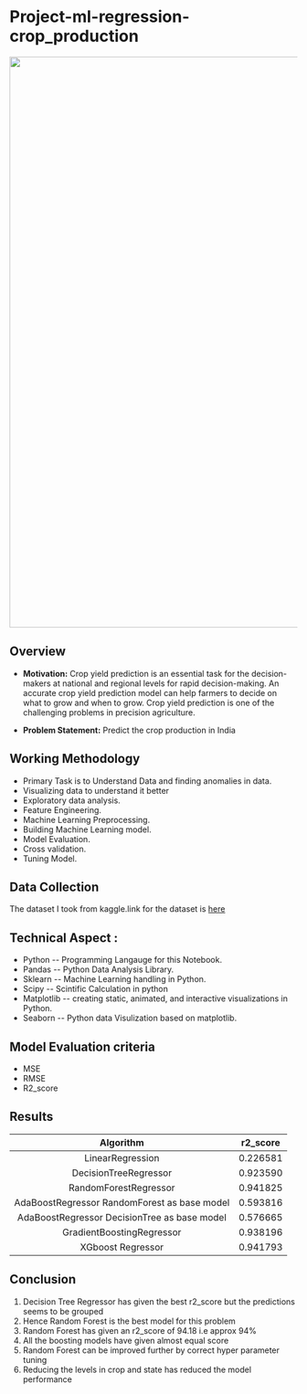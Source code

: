 # Project-ml-regression-crop_production
<img src="https://encrypted-tbn0.gstatic.com/images?q=tbn:ANd9GcRxOLQtDnSSpRrnewi7wygkaF1TYSNuxreRRQ&usqp=CAU" width = "1000">

## Overview
* **Motivation:**
Crop yield prediction is an essential task for the decision-makers at national and regional levels 
for rapid decision-making. An accurate crop yield prediction model can help farmers to decide on what to grow and when to grow.
Crop yield prediction is one of the challenging problems in precision agriculture.

* **Problem Statement:**
Predict the crop production in India

## Working Methodology
* Primary Task is to Understand Data and finding anomalies in data.
* Visualizing data to understand it better
* Exploratory data analysis.
* Feature Engineering.
* Machine Learning Preprocessing.
* Building Machine Learning model.
* Model Evaluation.
* Cross validation.
* Tuning Model.

## Data Collection
The dataset I took from kaggle.link for the dataset is [here](https://data.world/thatzprem/agriculture-india)

## Technical Aspect :
* Python -- Programming Langauge for this Notebook.
* Pandas -- Python Data Analysis Library.
* Sklearn -- Machine Learning handling in Python.
* Scipy -- Scintific Calculation in python
* Matplotlib -- creating static, animated, and interactive visualizations in Python.
* Seaborn -- Python data Visulization based on matplotlib.

## Model Evaluation criteria
* MSE
* RMSE
* R2_score

## Results 
|Algorithm|r2_score|
|:--:|:--:|
LinearRegression|0.226581
DecisionTreeRegressor|0.923590
RandomForestRegressor	|0.941825
AdaBoostRegressor RandomForest as base model|0.593816
AdaBoostRegressor DecisionTree as base model|0.576665
GradientBoostingRegressor	|0.938196
XGboost Regressor|0.941793

## Conclusion 
1. Decision Tree Regressor has given the best r2_score but the predictions seems to be grouped
2. Hence Random Forest is the best model for this problem 
3. Random Forest has given an r2_score of 94.18 i.e approx 94% 
4. All the boosting models have given almost equal score 
5. Random Forest can be improved further by correct hyper parameter tuning 
6. Reducing the levels in crop and state has reduced the model performance 
